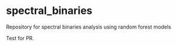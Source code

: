 # spectral_binaries
Repository for spectral binaries analysis using random forest models

Test for PR.
